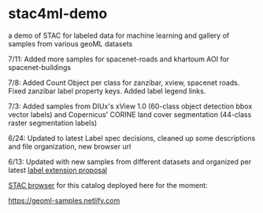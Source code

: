 # stac4ml-demo
a demo of STAC for labeled data for machine learning and gallery of samples from various geoML datasets

7/11: Added more samples for spacenet-roads and khartoum AOI for spacenet-buildings

7/8: Added Count Object per class for zanzibar, xview, spacenet roads. Fixed zanzibar label property keys. Added label legend links.

7/3: Added samples from DIUx's xView 1.0 (60-class object detection bbox vector labels) and Copernicus' CORINE land cover segmentation (44-class raster segmentation labels)

6/24: Updated to latest Label spec decisions, cleaned up some descriptions and file organization, new browser url 

6/13: Updated with new samples from different datasets and organized per latest [label extension proposal](https://github.com/radiantearth/stac-spec/tree/dev/extensions/label)

[STAC browser](https://github.com/radiantearth/stac-browser) for this catalog deployed here for the moment: 

https://geoml-samples.netlify.com
